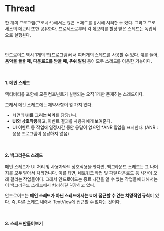 # Thread





한 개의 프로그램(프로세스)에서는 많은 스레드를 동시에 처리할 수 있다. 그리고 프로세스의 메모리 또한 공유한다. 프로세스로부터 각 메모리를 할당 받은 스레드는 독립적으로 실행된다.

<br>

안드로이드 역시 1개의 앱(프로그램)에서 여러개의 스레드를 사용할 수 있다. 예를 들어, **음악을 들을 때, 다운로드를 받을 때, 푸쉬 알림** 등이 모두 스레드를 이용한 기능이다.

<br>

#### 1. 메인 스레드

액티비티를 포함해 모든 컴포넌트가 실행되는 오직 1개만 존재하는 스레드이다. 

그래서 메인 스레드에는 제약사항이 몇 가지 있다.

+ 화면의 **UI를 그리는 처리**를 담당한다.
+ **UI와 상호작용**하고, 이벤트 결과를 사용자에게 보여준다.
+ UI 이벤트 등 작업에 일정시간 동안 응답이 없으면 *ANR 팝업을 표시한다. (ANR : 응용 프로그램이 응답하지 않음)

<br>

#### 2. 백그라운드 스레드

메인 스레드가 UI 처리 및 사용자와의 상호작용을 한다면, 백그라운드 스레드는 그 나머지를 모두 맡아서 처리합니다. 이를 테면, 네트워크 작업 및 파일 다운로드 등 시간이 오래 걸리는 작업들이다. 그래서 안드로이드는 종료 시간을 알 수 없는 작업들에 대해서는 이 백그라운드 스레드에서 처리하길 권장하고 있다.

안드로이드는 **메인 스레드가 아닌 스레드에서는 UI에 접근할 수 없는 치명적인 규칙**이 있다. 즉, 다른 스레드 내에서 TextView에 접근할 수 없다는 것이다. 

<br>

#### 3. 스레드 만들어보기

